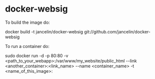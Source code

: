 docker-websig
=============
To build the image do:

docker build -t jancelin/docker-websig git://github.com/jancelin/docker-websig

To run a container do:

sudo docker run -d -p 80:80 -v <path_to_your_webapp>:/var/www/my_website/public_html --link <another_container>:<link_name> --name <container_name> -t <name_of_this_image>:<tag>
